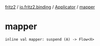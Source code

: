 [fritz2](../../index.md) / [io.fritz2.binding](../index.md) / [Applicator](index.md) / [mapper](./mapper.md)

# mapper

`inline val mapper: suspend (A) -> Flow<X>`